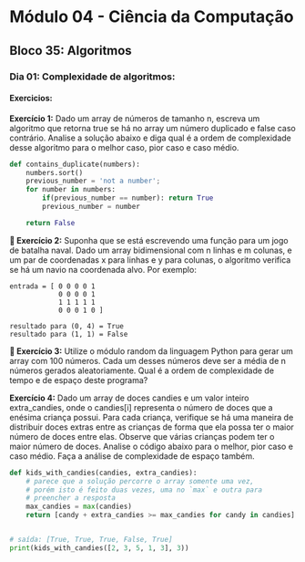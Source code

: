 # Módulo 04 - Ciência da Computação
## Bloco 35: Algoritmos
### Dia 01: Complexidade de algoritmos:
#### Exercicios:

**Exercício 1:** Dado um array de números de tamanho n, escreva um algoritmo que retorna true se há no array um número duplicado e false caso contrário. Analise a solução abaixo e diga qual é a ordem de complexidade desse algoritmo para o melhor caso, pior caso e caso médio.
```python
def contains_duplicate(numbers):
    numbers.sort()
    previous_number = 'not a number';
    for number in numbers:
        if(previous_number == number): return True
        previous_number = number

    return False
```

**🚀 Exercício 2:** Suponha que se está escrevendo uma função para um jogo de batalha naval. Dado um array bidimensional com n linhas e m colunas, e um par de coordenadas x para linhas e y para colunas, o algoritmo verifica se há um navio na coordenada alvo. Por exemplo:

```
entrada = [ 0 0 0 0 1
            0 0 0 0 1
            1 1 1 1 1
            0 0 0 1 0 ]

resultado para (0, 4) = True
resultado para (1, 1) = False
```
**🚀 Exercício 3:** Utilize o módulo random da linguagem Python para gerar um array com 100 números. Cada um desses números deve ser a média de n números gerados aleatoriamente. Qual é a ordem de complexidade de tempo e de espaço deste programa?

**Exercício 4:** Dado um array de doces candies e um valor inteiro extra_candies, onde o candies[i] representa o número de doces que a enésima criança possui. Para cada criança, verifique se há uma maneira de distribuir doces extras entre as crianças de forma que ela possa ter o maior número de doces entre elas. Observe que várias crianças podem ter o maior número de doces. Analise o código abaixo para o melhor, pior caso e caso médio. Faça a análise de complexidade de espaço também.

```python
def kids_with_candies(candies, extra_candies):
    # parece que a solução percorre o array somente uma vez,
    # porém isto é feito duas vezes, uma no `max` e outra para
    # preencher a resposta
    max_candies = max(candies)
    return [candy + extra_candies >= max_candies for candy in candies]


# saída: [True, True, True, False, True]
print(kids_with_candies([2, 3, 5, 1, 3], 3))
```
